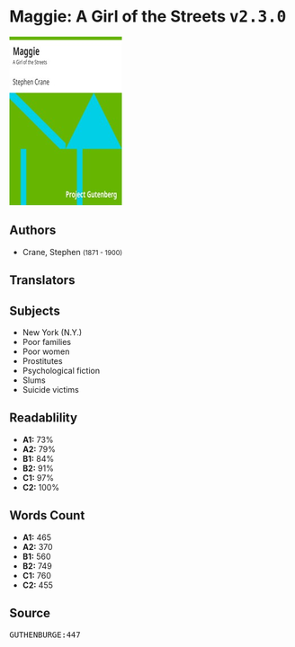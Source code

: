 # Maggie: A Girl of the Streets <kbd>v2.3.0</kbd>

![](./cover.medium.jpg "")

## Authors


 - Crane, Stephen <small>(1871 - 1900)</small>

## Translators



## Subjects


 - New York (N.Y.)
 - Poor families
 - Poor women
 - Prostitutes
 - Psychological fiction
 - Slums
 - Suicide victims

## Readablility


 - **A1:** 73%
 - **A2:** 79%
 - **B1:** 84%
 - **B2:** 91%
 - **C1:** 97%
 - **C2:** 100%

## Words Count


 - **A1:** 465
 - **A2:** 370
 - **B1:** 560
 - **B2:** 749
 - **C1:** 760
 - **C2:** 455

## Source


<kbd>GUTHENBURGE:447</kbd>
